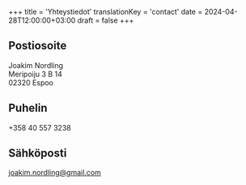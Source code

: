 +++
title = 'Yhteystiedot'
translationKey = 'contact'
date = 2024-04-28T12:00:00+03:00
draft = false
+++

## Postiosoite
Joakim Nordling  
Meripoiju 3 B 14  
02320 Espoo

## Puhelin
+358 40 557 3238

## Sähköposti
joakim.nordling@gmail.com
